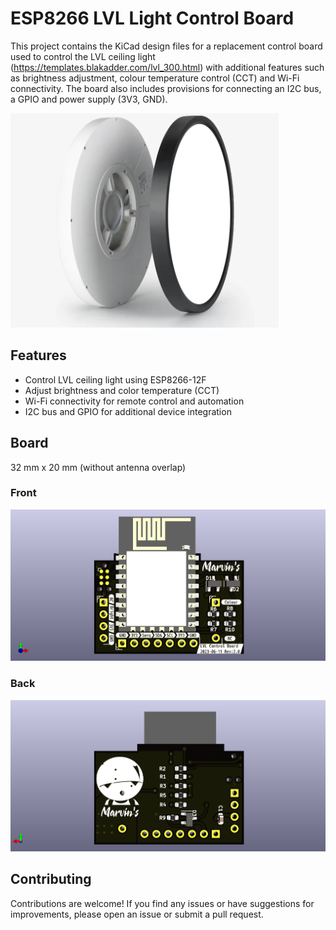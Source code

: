 # ESP8266 LVL Light Control Board

This project contains the KiCad design files for a replacement control board used to control the LVL ceiling light (https://templates.blakadder.com/lvl_300.html) with additional features such as brightness adjustment, colour temperature control (CCT) and Wi-Fi connectivity. The board also includes provisions for connecting an I2C bus, a GPIO and power supply (3V3, GND).

![LVL Ceiling Light](images/lvl_light.png)

## Features

- Control LVL ceiling light using ESP8266-12F
- Adjust brightness and color temperature (CCT)
- Wi-Fi connectivity for remote control and automation
- I2C bus and GPIO for additional device integration


## Board

32 mm x 20 mm (without antenna overlap)

### Front
![Front side](images/top.png)

### Back
![Back side](images/bot.png)

## Contributing

Contributions are welcome! If you find any issues or have suggestions for improvements, please open an issue or submit a pull request.


